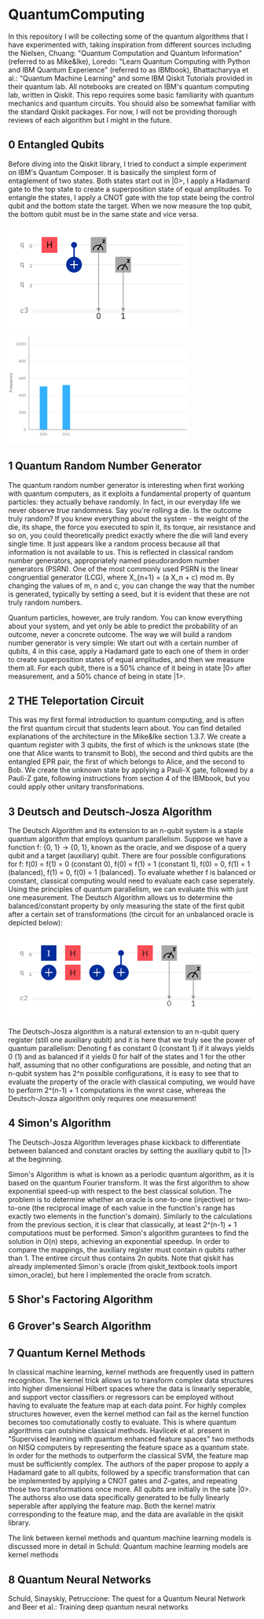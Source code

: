# QuantumComputing


In this repository I will be collecting some of the quantum algorithms that I have experimented with, taking inspiration from different sources including the Nielsen, Chuang: "Quantum Computation and Quantum Information" (referred to as Mike&Ike), Loredo: "Learn Quantum Computing with Python and IBM Quantum Experience" (referred to as IBMbook), Bhattacharyya et al.: "Quantum Machine Learning" and some IBM Qiskit Tutorials provided in their quantum lab. All notebooks are created on IBM's quantum computing lab, written in Qiskit. This repo requires some basic familiarity with quantum mechanics and quantum circuits. You should also be somewhat familiar with the standard Qiskit packages. For now, I will not be providing thorough reviews of each algorithm but I might in the future.

## 0 Entangled Qubits

Before diving into the Qiskit library, I tried to conduct a simple experiment on IBM's Quantum Composer. It is basically the simplest form of entaglement of two states. Both states start out in |0>, I apply a Hadamard gate to the top state to create a superposition state of equal amplitudes. To entangle the states, I apply a CNOT gate with the top state being the control qubit and the bottom state the target. When we now measure the top qubit, the bottom qubit must be in the same state and vice versa. 

![Circuit Composer](/images/entangledCoinsComposer.png) ![Histogram of Measured States](/images/entangledCoinsHistResized.png)

## 1 Quantum Random Number Generator

The quantum random number generator is interesting when first working with quantum computers, as it exploits a fundamental property of quantum particles: they actually behave randomly. In fact, in our everyday life we never observe *true* randomness. Say you're rolling a die. Is the outcome truly random? If you knew everything about the system - the weight of the die, its shape, the force you executed to spin it, its torque, air resistance and so on, you could theoretically predict exactly where the die will land every single time. It just appears like a random process because all that information is not available to us. This is reflected in classical random number generators, appropriately named pseudorandom number generators (PSRN). One of the most commonly used PSRN is the linear congruential generator (LCG), where X_{n+1} = (a X_n + c) mod m. By changing the values of m, n and c, you can change the way that the number is generated, typically by setting a seed, but it is evident that these are not truly random numbers. 

Quantum particles, however, are truly random. You can know everything about your system, and yet only be able to predict the probability of an outcome, never a concrete outcome. The way we will build a random number generator is very simple: We start out with a certain number of qubits, 4 in this case, apply a Hadamard gate to each one of them in order to create superposition states of equal amplitudes, and then we measure them all. For each qubit, there is a 50% chance of it being in state |0> after measurement, and a 50% chance of being in state |1>.

## 2 THE Teleportation Circuit

This was my first formal introduction to quantum computing, and is often the first quantum circuit that students learn about. You can find detailed explanations of the architecture in the Mike&Ike section 1.3.7. We create a quantum register with 3 qubits, the first of which is the unknows state (the one that Alice wants to transmit to Bob), the second and third qubits are the entangled EPR pair, the first of which belongs to Alice, and the second to Bob. We create the unknown state by applying a Pauli-X gate, followed by a Pauli-Z gate, following instructions from section 4 of the IBMbook, but you could apply other unitary transformations. 

## 3 Deutsch and Deutsch-Josza Algorithm

The Deutsch Algorithm and its extension to an n-qubit system is a staple quantum algorithm that employs quantum parallelism. Suppose we have a function f: {0, 1} -> {0, 1}, known as the oracle, and we dispose of a query qubit and a target (auxiliary) qubit. There are four possible configurations for f: f(0) = f(1) = 0 (constant 0), f(0) = f(1) = 1 (constant 1), f(0) = 0, f(1) = 1 (balanced), f(1) = 0, f(0) = 1 (balanced). To evaluate whether f is balanced or constant, classical computing would need to evaluate each case seperately. Using the principles of quantum parallelism, we can evaluate this with just one measurement. The Deutsch Algorithm allows us to determine the balanced/constant property by only measuring the state of the first qubit after a certain set of transformations (the circuit for an unbalanced oracle is depicted below):

![Deutsch Algorithm](/images/deutschCircuit.png)

The Deutsch-Josza algorithm is a natural extension to an n-qubit query register (still one auxiliary qubit) and it is here that we truly see the power of quantum parallelism: Denoting f as constant 0 (constant 1) if it always yields 0 (1) and as balanced if it yields 0 for half of the states and 1 for the other half, assuming that no other configurations are possible, and noting that an n-qubit system has 2^n possible configurations, it is easy to see that to evaluate the property of the oracle with classical computing, we would have to perform 2^(n-1) + 1 computations in the worst case, whereas the Deutsch-Josza algorithm only requires one measurement! 

## 4 Simon's Algorithm

The Deutsch-Josza Algorithm leverages phase kickback to differentiate between balanced and constant oracles by setting the auxiliary qubit to |1> at the beginning. 

Simon's Algorithm is what is known as a periodic quantum algorithm, as it is based on the quantum Fourier transform. It was the first algorithm to show exponential speed-up with respect to the best classical solution. The problem is to determine whether an oracle is one-to-one (injective) or two-to-one (the reciprocal image of each value in the function's range has exactly two elements in the function's domain). Similarly to the calculations from the previous section, it is clear that classically, at least 2^(n-1) + 1 computations must be performed. Simon's algorithm gurantees to find the solution in O(n) steps, achieving an exponential speedup. In order to compare the mappings, the auxiliary register must contain n qubits rather than 1. The entiree circuit thus contains 2n qubits.
Note that qiskit has already implemented Simon's oracle (from qiskit_textbook.tools import simon_oracle), but here I implemented the oracle from scratch.

## 5 Shor's Factoring Algorithm

## 6 Grover's Search Algorithm

## 7 Quantum Kernel Methods

In classical machine learning, kernel methods are frequently used in pattern recognition. The kernel trick allows us to transform complex data structures into higher dimensional Hilbert spaces where the data is linearly seperable, and support vector classifiers or regressors can be employed without having to evaluate the feature map at each data point. For highly complex structures however, even the kernel method can fail as the kernel function becomes too comutationally costly to evaluate. This is where quantum algorithms can outshine classical methods. Havlicek et al. present in "Supervised learning with quantum enhanced feature spaces" two methods on NISQ computers by representing the feature space as a quantum state. In order for the methods to outperform the classical SVM, the feature map must be sufficiently complex. The authors of the paper propose to apply a Hadamard gate to all qubits, followed by a specific transformation that can be implemented by applying a CNOT gates and Z-gates, and repeating those two transformations once more. All qubits are initially in the sate |0>. The authorss also use data specifically generated to be fully linearly seperable after applying the feature map. Both the kernel matrix corresponding to the feature map, and the data are available in the qiskit library.

The link between kernel methods and quantum machine learning models is discussed more in detail in Schuld: Quantum machine learning models are kernel methods

## 8 Quantum Neural Networks

Schuld, Sinayskiy, Petruccione: The quest for a Quantum Neural Network and Beer et al.: Training deep quantum neural networks
